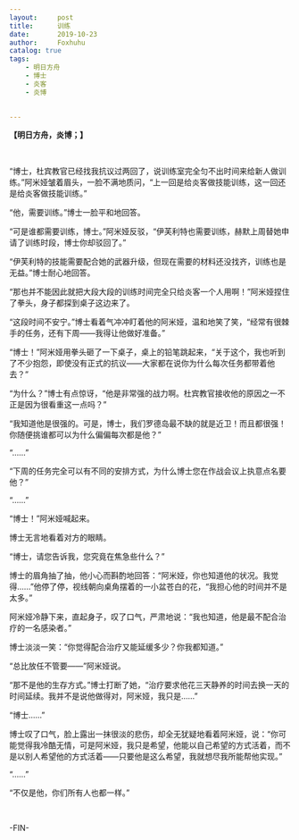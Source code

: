 ```yaml
---
layout:     post
title:      训练
date:       2019-10-23
author:     Foxhuhu
catalog: true
tags:
    - 明日方舟
    - 博士
    - 炎客
    - 炎博

    
---
```



**【明日方舟，炎博；】**



&nbsp;
&nbsp;


“博士，杜宾教官已经找我抗议过两回了，说训练室完全匀不出时间来给新人做训练。”阿米娅皱着眉头，一脸不满地质问，“上一回是给炎客做技能训练，这一回还是给炎客做技能训练。”

“他，需要训练。”博士一脸平和地回答。

“可是谁都需要训练，博士。”阿米娅反驳，“伊芙利特也需要训练，赫默上周替她申请了训练时段，博士你却驳回了。”

“伊芙利特的技能需要配合她的武器升级，但现在需要的材料还没找齐，训练也是无益。”博士耐心地回答。

“那也并不能因此就把大段大段的训练时间完全只给炎客一个人用啊！”阿米娅捏住了拳头，身子都探到桌子这边来了。

“这段时间不安宁。”博士看着气冲冲盯着他的阿米娅，温和地笑了笑，“经常有很棘手的任务，还有下周——我得让他做好准备。”

“博士！”阿米娅用拳头砸了一下桌子，桌上的铅笔跳起来，“关于这个，我也听到了不少抱怨，即使没有正式的抗议——大家都在说你为什么每次任务都带着他去？”

“为什么？”博士有点惊讶，“他是非常强的战力啊。杜宾教官接收他的原因之一不正是因为很看重这一点吗？”

“我知道他是很强的。可是，博士，我们罗德岛最不缺的就是近卫！而且都很强！你随便挑谁都可以为什么偏偏每次都是他？”

“……”

“下周的任务完全可以有不同的安排方式，为什么博士您在作战会议上执意点名要他？”

“……”

“博士！”阿米娅喊起来。

博士无言地看着对方的眼睛。

“博士，请您告诉我，您究竟在焦急些什么？”

博士的眉角抽了抽，他小心而斟酌地回答：“阿米娅，你也知道他的状况。我觉得……”他停了停，视线朝向桌角摆着的一小盆苍白的花，“我担心他的时间并不是太多。”

阿米娅冷静下来，直起身子，叹了口气，严肃地说：“我也知道，他是最不配合治疗的一名感染者。”

博士淡淡一笑：“你觉得配合治疗又能延缓多少？你我都知道。”

“总比放任不管要——”阿米娅说。

“那不是他的生存方式。”博士打断了她，“治疗要求他花三天静养的时间去换一天的时间延续。我并不是说他做得对，阿米娅，我只是……”

“博士……”

博士叹了口气，脸上露出一抹很淡的悲伤，却全无犹疑地看着阿米娅，说：“你可能觉得我冷酷无情，可是阿米娅，我只是希望，他能以自己希望的方式活着，而不是以别人希望他的方式活着——只要他是这么希望，我就想尽我所能帮他实现。”

“……”

“不仅是他，你们所有人也都一样。”
 


&nbsp;
&nbsp;

-FIN-


&nbsp;




